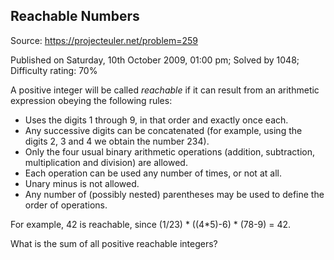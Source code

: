 Reachable Numbers
-----------------

Source: https://projecteuler.net/problem=259

Published on Saturday, 10th October 2009, 01:00 pm; Solved by 1048;
Difficulty rating: 70%

A positive integer will be called *reachable* if it can result from an
arithmetic expression obeying the following rules:

-   Uses the digits 1 through 9, in that order and exactly once each.
-   Any successive digits can be concatenated (for example, using the
    digits 2, 3 and 4 we obtain the number 234).
-   Only the four usual binary arithmetic operations (addition,
    subtraction, multiplication and division) are allowed.
-   Each operation can be used any number of times, or not at all.
-   Unary minus is not allowed.
-   Any number of (possibly nested) parentheses may be used to define
    the order of operations.

For example, 42 is reachable, since (1/23) \* ((4\*5)-6) \* (78-9) = 42.

What is the sum of all positive reachable integers?
